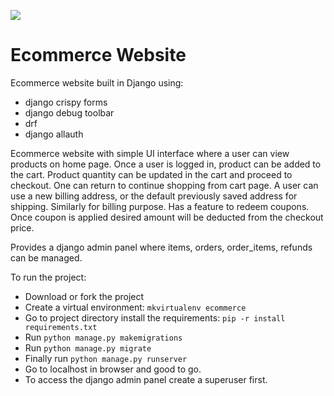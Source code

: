![](Ecommerce.gif)

# Ecommerce Website

Ecommerce website built in Django using:
- django crispy forms
- django debug toolbar
- drf
- django allauth

Ecommerce website with simple UI interface where a user can view products on home page. Once a user is logged in, product can be added to the cart.
Product quantity can be updated in the cart and proceed to checkout. One can return to continue shopping from cart page.
A user can use a new billing address, or the default previously saved address for shipping. Similarly for billing purpose.
Has a feature to redeem coupons. Once coupon is applied desired amount will be deducted from the checkout price.

Provides a django admin panel where items, orders, order_items, refunds can be managed.


To run the project:
- Download or fork the project
- Create a virtual environment: `mkvirtualenv ecommerce`
- Go to project directory install the requirements: `pip -r install requirements.txt`
- Run `python manage.py makemigrations`
- Run `python manage.py migrate`
- Finally run `python manage.py runserver`
- Go to localhost in browser and good to go.
- To access the django admin panel create a superuser first.
